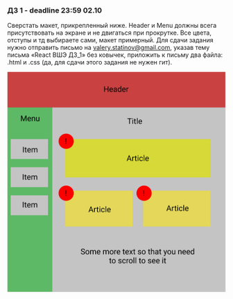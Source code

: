 ### **ДЗ 1** - deadline 23:59 02.10
Сверстать макет, прикрепленный ниже. Header и Menu должны всега присутствовать на экране и не двигаться при прокрутке. Все цвета, отступы и тд выбираете сами, макет примерный.
Для сдачи задания нужно отправить письмо на valery.statinov@gmail.com, указав тему письма «React ВШЭ ДЗ_1» без ковычек, приложить к письму два файла: .html и .css (да, для сдачи этого задания не нужен гит).

![](./hw1.png)